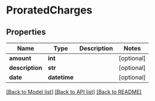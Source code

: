 # ProratedCharges

## Properties
Name | Type | Description | Notes
------------ | ------------- | ------------- | -------------
**amount** | **int** |  | [optional] 
**description** | **str** |  | [optional] 
**date** | **datetime** |  | [optional] 

[[Back to Model list]](../README.md#documentation-for-models) [[Back to API list]](../README.md#documentation-for-api-endpoints) [[Back to README]](../README.md)


